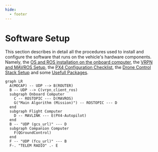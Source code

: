 ```yaml
---
hide:
  - footer
---
```


# Software Setup

This section describes in detail all the procedures used to install and configure the software that runs on the vehicle's hardware components. Namely, the [OS and ROS installation on the onboard computer](https://hardtekpt.github.io/M690B-Wiki/Software%20Setup/os_installation/), the [VRPN and MAVROS Setup](https://hardtekpt.github.io/M690B-Wiki/Software%20Setup/vrpn_and_mavros/), the [PX4 Configuration Checklist](https://hardtekpt.github.io/M690B-Wiki/Software%20Setup/px4_configuration_checklist/), the [Drone Control Stack Setup](https://hardtekpt.github.io/M690B-Wiki/Software%20Setup/drone_control_stack/) and some [Usefull Packages](https://hardtekpt.github.io/M690B-Wiki/Software%20Setup/usefull_packages/).


``` mermaid
graph LR
  A(MOCAP) -- UDP --> B(ROUTER)
  B -- UDP --> C(vrpn_client_ros)
  subgraph Onboard Computer
    C -- ROSTOPIC --- D(MAVROS)
    G("Main Algorithm (Mission)") -- ROSTOPIC --- D
  end
  subgraph Flight Computer
    D -- MAVLINK --- E(PX4-Autopilot)
  end
  B -- "UDP (gcs_url)" --- D
  subgraph Companion Computer
    F(QGroundControl)
  end
  F -- "UDP (fcu_url)" --- B
  F-. "TELEM RADIO" .- E
```